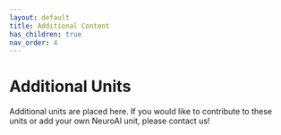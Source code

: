 ```yaml
---
layout: default
title: Additional Content
has_children: true
nav_order: 4
---
```


# Additional Units

Additional units are placed here. If you would like to contribute to these units or add your own
NeuroAI unit, please contact us!